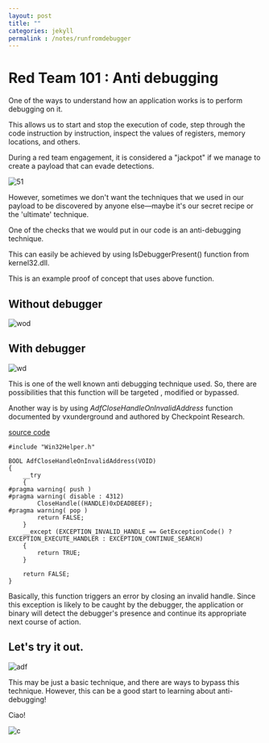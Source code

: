 ```yaml
---
layout: post
title: ""
categories: jekyll
permalink : /notes/runfromdebugger
---
```


# Red Team 101 : Anti debugging

One of the ways to understand how an application works is to perform debugging on it.

This allows us to start and stop the execution of code, step through the code instruction by instruction, inspect the values of registers, memory locations, and others.

During a red team engagement, it is considered a "jackpot" if we manage to create a payload that can evade detections.

![51](/musubi/assets/debugmenot/unatco.gif)

However, sometimes we don't want the techniques that we used in our payload to be discovered by anyone else—maybe it's our secret recipe or the 'ultimate' technique.

One of the checks that we would put in our code is an anti-debugging technique.

This can easily be achieved by using IsDebuggerPresent() function from kernel32.dll.

This is an example proof of concept that uses above function.

## Without debugger

![wod](/musubi/assets/debugmenot/isdbgpresent1.PNG)


## With debugger

![wd](/musubi/assets/debugmenot/isdbgpresent2.PNG)

This is one of the well known anti debugging technique used. So, there are possibilities that this function will be targeted , modified or bypassed.

Another way is by using *AdfCloseHandleOnInvalidAddress* function documented by vxunderground and authored by Checkpoint Research.

[source code](https://github.com/vxunderground/VX-API/blob/main/VX-API/AdfCloseHandleOnInvalidAddress.cpp)

```
#include "Win32Helper.h"

BOOL AdfCloseHandleOnInvalidAddress(VOID)
{
	__try
	{
#pragma warning( push )
#pragma warning( disable : 4312)
		CloseHandle((HANDLE)0xDEADBEEF);
#pragma warning( pop )
		return FALSE;
	}
	__except (EXCEPTION_INVALID_HANDLE == GetExceptionCode() ? EXCEPTION_EXECUTE_HANDLER : EXCEPTION_CONTINUE_SEARCH)
	{
		return TRUE;
	}

	return FALSE;
}
```

Basically, this function triggers an error by closing an invalid handle. Since this exception is likely to be caught by the debugger, the application or binary will detect the debugger's presence and continue its appropriate next course of action.

## Let's try it out.

![adf](/musubi/assets/debugmenot/final.gif)

This may be just a basic technique, and there are ways to bypass this technique.
However, this can be a good start to learning about anti-debugging!


Ciao!

![c](/musubi/assets/debugmenot/ciao.gif)
